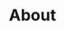 ---
layout: page
title: About
permalink: /about/
# Reference variables in config like {{ site.author }}
---